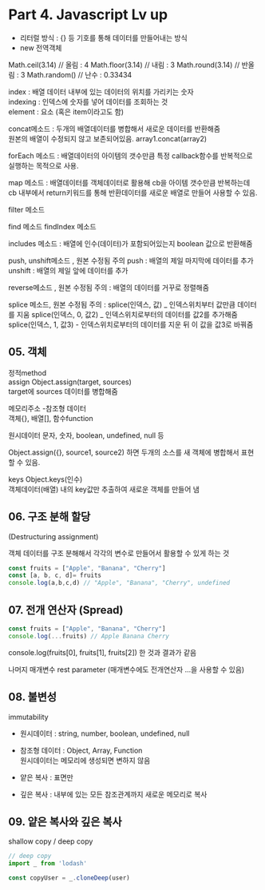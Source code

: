 # Part 4. Javascript Lv up
- 리터럴 방식 : {} 등 기호를 통해 데이터를 만들어내는 방식  
- new 전역객체  

Math.ceil(3.14) // 올림 : 4
Math.floor(3.14) // 내림 : 3
Math.round(3.14) // 반올림 : 3
Math.random() // 난수 : 0.33434

index : 배열 데이터 내부에 있는 데이터의 위치를 가리키는 숫자  
indexing : 인덱스에 숫자를 넣어 데이터를 조회하는 것  
element : 요소  (혹은 item이라고도 함)  

concat메소드 : 두개의 배열데이터를 병합해서 새로운 데이터를 반환해줌  
원본의 배열이 수정되지 않고 보존되어있음.
array1.concat(array2)

forEach 메소드 : 배열데이터의 아이템의 갯수만큼 특정 callback함수를 반복적으로 실행하는 목적으로 사용.  

map 메소드 : 배열데이터를 객체데이터로 활용해 
cb을 아이템 갯수만큼 반복하는데  
cb 내부에서 return키워드를 통해 
반환데이터를 새로운 배열로 만들어 사용할 수 있음.  

filter 메소드

find 메소드
findIndex 메소드

includes 메소드 : 배열에 인수(데이터)가 포함되어있는지 boolean 값으로 반환해줌

push, unshift메소드 , 원본 수정됨 주의
push : 배열의 제일 마지막에 데이터를 추가  
unshift : 배열의 제일 앞에 데이터를 추가  

reverse메소드 , 원본 수정됨 주의
: 배열의 데이터를 거꾸로 정렬해줌

splice 메소드, 원본 수정됨 주의
: splice(인덱스, 값) _ 인덱스위치부터 값만큼 데이터를 지움
splice(인덱스, 0, 값2) _ 인덱스위치로부터의 데이터를 값2를 추가해줌  
splice(인덱스, 1, 값3) - 인덱스위치로부터의 데이터를 지운 뒤 이 값을 값3로 바꿔줌  

## 05. 객체
정적method  
assign
Object.assign(target, sources)  
target에 sources 데이터를 병합해줌  

메모리주소 -참조형 데이터  
객체{}, 배열[], 함수function  

원시데이터
문자, 숫자, boolean, undefined, null 등

Object.assign({}, source1, source2) 하면
두개의 소스를 새 객체에 병합해서 표현할 수 있음.  

keys
Object.keys(인수)  
객체데이터(배열) 내의 key값만 추출하여 새로운 객체를 만들어 냄  

## 06. 구조 분해 할당
(Destructuring assignment)

객체 데이터를 구조 분해해서 각각의 변수로 만들어서 활용할 수 있게 하는 것  
```js
const fruits = ["Apple", "Banana", "Cherry"]
const [a, b, c, d]= fruits
console.log(a,b,c,d) // "Apple", "Banana", "Cherry", undefined
```

## 07. 전개 연산자 (Spread)
```js
const fruits = ["Apple", "Banana", "Cherry"]
console.log(...fruits) // Apple Banana Cherry
```
console.log(fruits[0], fruits[1], fruits[2]) 한 것과 결과가 같음

나머지 매개변수 rest parameter
(매개변수에도 전개연산자 ...을 사용할 수 있음)

## 08. 불변성  
immutability
- 원시데이터 : string, number, boolean, undefined, null  
- 참조형 데이터 : Object, Array, Function  
원시데이터는 메모리에 생성되면 변하지 않음  

- 얕은 복사 : 표면만
- 깊은 복사 : 내부에 있는 모든 참조관계까지 새로운 메모리로 복사

## 09. 얕은 복사와 깊은 복사
shallow copy / deep copy  
```js
// deep copy
import _ from 'lodash'

const copyUser = _.cloneDeep(user)
```

